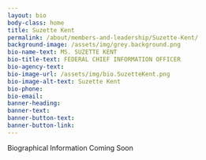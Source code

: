 ```yaml
---
layout: bio
body-class: home
title: Suzette Kent
permalink: /about/members-and-leadership/Suzette-Kent/
background-image: /assets/img/grey.background.png
bio-name-text: MS. SUZETTE KENT
bio-title-text: FEDERAL CHIEF INFORMATION OFFICER
bio-agency-text: 
bio-image-url: /assets/img/bio.SuzetteKent.png
bio-image-alt-text: Suzette Kent
bio-phone: 
bio-email: 
banner-heading: 
banner-text: 
banner-button-text: 
banner-button-link: 
---
```


Biographical Information Coming Soon
